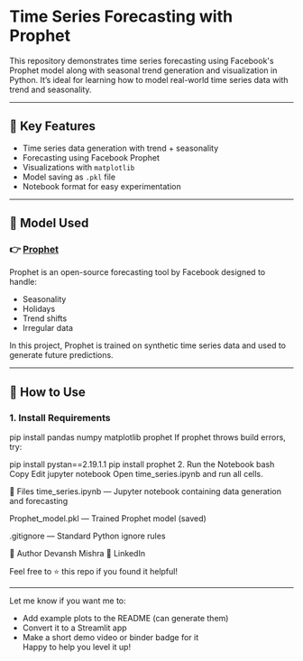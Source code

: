 # Time Series Forecasting with Prophet

This repository demonstrates time series forecasting using Facebook's Prophet model along with seasonal trend generation and visualization in Python. It’s ideal for learning how to model real-world time series data with trend and seasonality.

---

## 📌 Key Features

- Time series data generation with trend + seasonality
- Forecasting using Facebook Prophet
- Visualizations with `matplotlib`
- Model saving as `.pkl` file
- Notebook format for easy experimentation

---

## 🤖 Model Used

### 👉 [Prophet](https://facebook.github.io/prophet/)

Prophet is an open-source forecasting tool by Facebook designed to handle:

- Seasonality
- Holidays
- Trend shifts
- Irregular data

In this project, Prophet is trained on synthetic time series data and used to generate future predictions.

---

## 🧪 How to Use

### 1. Install Requirements


pip install pandas numpy matplotlib prophet
If prophet throws build errors, try:


pip install pystan==2.19.1.1
pip install prophet
2. Run the Notebook
bash
Copy
Edit
jupyter notebook
Open time_series.ipynb and run all cells.

📁 Files
time_series.ipynb — Jupyter notebook containing data generation and forecasting

Prophet_model.pkl — Trained Prophet model (saved)

.gitignore — Standard Python ignore rules

👤 Author
Devansh Mishra
📎 LinkedIn

Feel free to ⭐ this repo if you found it helpful!



---

Let me know if you want me to:
- Add example plots to the README (can generate them)
- Convert it to a Streamlit app
- Make a short demo video or binder badge for it  
Happy to help you level it up!









